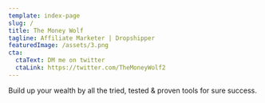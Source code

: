 ```yaml
---
template: index-page
slug: /
title: The Money Wolf
tagline: Affiliate Marketer | Dropshipper
featuredImage: /assets/3.png
cta:
  ctaText: DM me on twitter
  ctaLink: https://twitter.com/TheMoneyWolf2
---
```

Build up your wealth by all the tried, tested & proven tools for sure success.